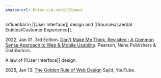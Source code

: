 ```yaml
---
amazon-url: https://a.co/d/1SUwwui
---
```

Influential in [[User Interface]] design and [[Sources/Laerdal Entities/Customer Experience]].

2022, Jan 01. 3rd Edition. [Don't Make Me Think, Revisited : A Common Sense Approach to Web & Mobile Usability](https://a.co/d/1SUwwui). Pearson, Neha Publishers & Distributors.  

A law of [[User Interface]] design. 

2025, Jan 13. [The Golden Rule of Web Design](https://youtu.be/9zt__YPULm8?si=eNQzGJr2gYpN7T1Y) Sajid, YouTube. 


